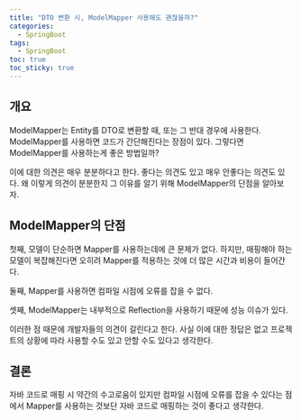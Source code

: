 ```yaml
---
title: "DTO 변환 시, ModelMapper 사용해도 괜찮을까?"
categories:
  - SpringBoot
tags:
  - SpringBoot
toc: true
toc_sticky: true
---
```


## 개요

ModelMapper는 Entity를 DTO로 변환할 때, 또는 그 반대 경우에 사용한다. ModelMapper를 사용하면 코드가 간단해진다는 장점이 있다. 그렇다면 ModelMapper를 사용하는게 좋은 방법일까?

이에 대한 의견은 매우 분분하다고 한다. 좋다는 의견도 있고 매우 안좋다는 의견도 있다. 왜 이렇게 의견이 분분한지 그 이유를 알기 위해 ModelMapper의 단점을 알아보자.

## ModelMapper의 단점

첫째, 모델이 단순하면 Mapper를 사용하는데에 큰 문제가 없다. 하지만, 매핑해야 하는 모델이 복잡해진다면 오히려 Mapper를 적용하는 것에 더 많은 시간과 비용이 들어간다.

둘째, Mapper를 사용하면 컴파일 시점에 오류를 잡을 수 없다.

셋째, ModelMapper는 내부적으로 Reflection을 사용하기 때문에 성능 이슈가 있다.

이러한 점 때문에 개발자들의 의견이 갈린다고 한다. 사실 이에 대한 정답은 없고 프로젝트의 상황에 따라 사용할 수도 있고 안할 수도 있다고 생각한다.

## 결론

자바 코드로 매핑 시 약간의 수고로움이 있지만 컴파일 시점에 오류를 잡을 수 있다는 점에서 Mapper를 사용하는 것보단 자바 코드로 매핑하는 것이 좋다고 생각한다.
